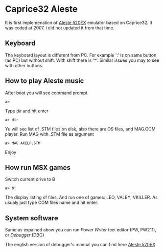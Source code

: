# Caprice32 Aleste

It is first implemenation of [Aleste 520EX](https://github.com/hww/Aleste520EX) emulator based on Caprice32. It was coded at 2007, i did not updated it from that time. 

## Keyboard

The keyboard layout is different from PC. For example ':' is on same button (as PC) but without shift. With shift there is '*'. Similar issues you may to see with other buttons.

## How to play Aleste music

After boot you will see command prompt

```
a>
```

Type _dir_ and hit enter

```
a> dir
```

Yu will see list of .STM files on disk, also there are OS files, and MAG.COM player. Run MAG with .STM file as argument

```
a> MAG AXELF.STM
```

Enjoy

## How run MSX games

Switch current drive to B

```
a> b:
```

The display listing of files. And run one of games: LEO, VALEY, VKILLER. As usualy just type COM files name and hit enter.

## System software 

Same as expained abow you can run _Power Writer_ text editor (PW, PW211), or _Debugger_ (DBG) 

The english version of debugger's manual you can find here [Aleste 520EX](https://github.com/hww/Aleste520EX)
